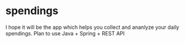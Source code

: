# spendings
I hope it will be the app which helps you collect and ananlyze your daily spendings.
Plan to use Java + Spring + REST API
